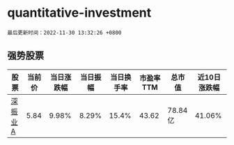 # quantitative-investment

`最后更新时间：2022-11-30 13:32:26 +0800`

## 强势股票

|股票|当前价|当日涨跌幅|当日振幅|当日换手率|市盈率TTM|总市值|近10日涨跌幅|
|----|----|----|----|----|----|----|----|
|[深振业A](https://xueqiu.com/S/SZ000006)|5.84|9.98%|8.29%|15.4%|43.62|78.84亿|41.06%|
